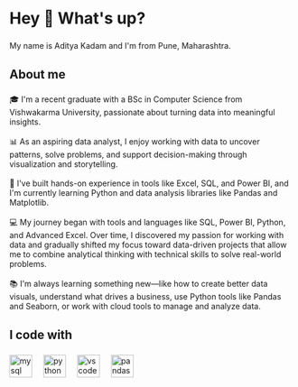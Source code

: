 <h1 align="left">Hey 👋 What's up?</h1>

###

<p align="left">My name is Aditya Kadam and I'm from Pune, Maharashtra.</p>

###

<h2 align="left">About me</h2>

###

<p align="left">🎓 I'm a recent graduate with a BSc in Computer Science from Vishwakarma University, passionate about turning data into meaningful insights.<br><br>📊 As an aspiring data analyst, I enjoy working with data to uncover patterns, solve problems, and support decision-making through visualization and storytelling.<br><br>🔧 I've built hands-on experience in tools like Excel, SQL, and Power BI, and I'm currently learning Python and data analysis libraries like Pandas and Matplotlib.<br><br>💻 My journey began with tools and languages like SQL, Power BI, Python, and Advanced Excel. Over time, I discovered my passion for working with data and gradually shifted my focus toward data-driven projects that allow me to combine analytical thinking with technical skills to solve real-world problems.<br><br>📚 I'm always learning something new—like how to create better data visuals, understand what drives a business, use Python tools like Pandas and Seaborn, or work with cloud tools to manage and analyze data.</p>

###

<h2 align="left">I code with</h2>

###

<div align="left">
  <img src="https://cdn.jsdelivr.net/gh/devicons/devicon/icons/mysql/mysql-original.svg" height="40" alt="mysql logo"  />
  <img width="12" />
  <img src="https://cdn.jsdelivr.net/gh/devicons/devicon/icons/python/python-original.svg" height="40" alt="python logo"  />
  <img width="12" />
  <img src="https://cdn.jsdelivr.net/gh/devicons/devicon/icons/vscode/vscode-original.svg" height="40" alt="vscode logo"  />
  <img width="12" />
  <img src="https://cdn.jsdelivr.net/gh/devicons/devicon/icons/pandas/pandas-original.svg" height="40" alt="pandas logo"  />
</div>

###
